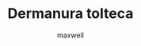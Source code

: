 ---
layout: post
author: maxwell
title: Dermanura tolteca
description: 
tags: []
image: 
  feature: 
  credit: 
  creditlink: 
permalink: dermanura-tolteca
---